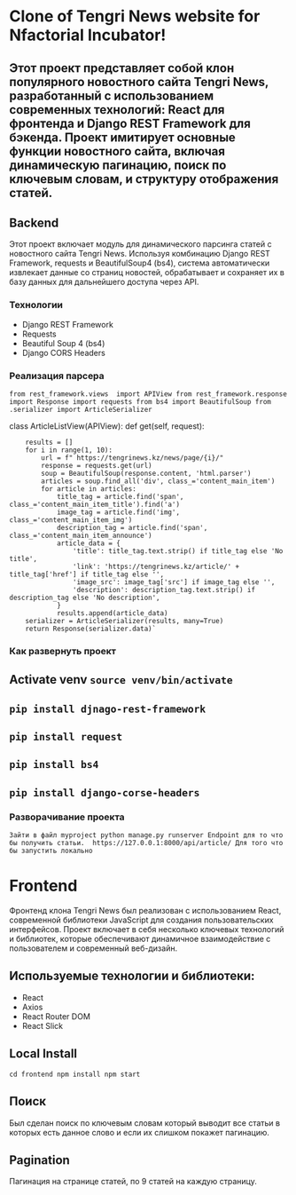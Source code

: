 # Clone of Tengri News website for Nfactorial Incubator!
Этот проект представляет собой клон популярного новостного сайта Tengri News, разработанный с использованием современных технологий: React для фронтенда и Django REST Framework для бэкенда. Проект имитирует основные функции новостного сайта, включая динамическую пагинацию, поиск по ключевым словам, и структуру отображения статей.
---
## Backend 
Этот проект включает модуль для динамического парсинга статей с новостного сайта Tengri News. Используя комбинацию Django REST Framework, requests и BeautifulSoup4 (bs4), система автоматически извлекает данные со страниц новостей, обрабатывает и сохраняет их в базу данных для дальнейшего доступа через API.
### Технологии
- Django REST Framework
- Requests
- Beautiful Soup 4 (bs4)
- Django CORS Headers
### Реализация парсера
`from rest_framework.views 
import APIView
from rest_framework.response 
import Response
import requests
from bs4 import BeautifulSoup
from .serializer import ArticleSerializer`

class ArticleListView(APIView):
    def get(self, request):

        results = []
        for i in range(1, 10):
            url = f" https://tengrinews.kz/news/page/{i}/"
            response = requests.get(url)
            soup = BeautifulSoup(response.content, 'html.parser')
            articles = soup.find_all('div', class_='content_main_item')
            for article in articles:
                title_tag = article.find('span', class_='content_main_item_title').find('a')
                image_tag = article.find('img', class_='content_main_item_img')
                description_tag = article.find('span', class_='content_main_item_announce')
                article_data = {
                    'title': title_tag.text.strip() if title_tag else 'No title',
                    'link': 'https://tengrinews.kz/article/' + title_tag['href'] if title_tag else '',
                    'image_src': image_tag['src'] if image_tag else '',
                    'description': description_tag.text.strip() if description_tag else 'No description',
                }
                results.append(article_data)
        serializer = ArticleSerializer(results, many=True)
        return Response(serializer.data)`

### Как развернуть проект
Activate venv `source venv/bin/activate`
---
`pip install djnago-rest-framework`
---
`pip install request`
---
`pip install bs4`
---
`pip install django-corse-headers`
---
### Разворачивание проекта
`Зайти в файл myproject
python manage.py runserver
Endpoint для то что бы получить статьи. 
https://127.0.0.1:8000/api/article/
Для того что бы запустить локально
`
# Frontend
Фронтенд клона Tengri News был реализован с использованием React, современной библиотеки JavaScript для создания пользовательских интерфейсов. Проект включает в себя несколько ключевых технологий и библиотек, которые обеспечивают динамичное взаимодействие с пользователем и современный веб-дизайн.

## Используемые технологии и библиотеки:
- React
- Axios
- React Router DOM
- React Slick
## Local Install 
`cd frontend
npm install
npm start`
## Поиск
Был сделан поиск по ключевым словам который выводит все статьи в которых есть данное слово и если их слишком покажет пагинацию.
## Pagination
Пагинация на странице статей, по 9 статей на каждую страницу.
